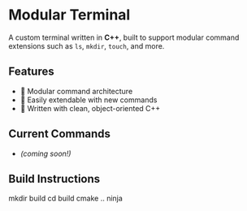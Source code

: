 # Modular Terminal

A custom terminal written in **C++**, built to support modular command extensions such as `ls`, `mkdir`, `touch`, and more.

## Features

- 🧱 Modular command architecture
- 🧩 Easily extendable with new commands
- 🔧 Written with clean, object-oriented C++

## Current Commands

- *(coming soon!)*

## Build Instructions

mkdir build
cd build
cmake ..
ninja
